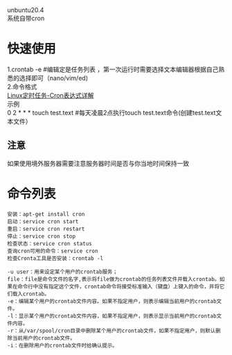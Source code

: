 unbuntu20.4  
系统自带cron  
# 快速使用
1.crontab -e #编辑定是任务列表  ，第一次运行时需要选择文本编辑器根据自己熟悉的选择即可（nano/vim/ed)  
2.命令格式  
[Linux定时任务-Cron表达式详解](https://blog.csdn.net/longgeaisisi/article/details/90400969)  
示例  
0 2 * * * touch test.text #每天凌晨2点执行touch test.text命令(创建test.text文本文件）  
## 注意
如果使用境外服务器需要注意服务器时间是否与你当地时间保持一致

# 命令列表
```
安装：apt-get install cron
启动：service cron start
重启：service cron restart
停止：service cron stop
检查状态：service cron status
查询cron可用的命令：service cron
检查Cronta工具是否安装：crontab -l

-u user：用来设定某个用户的crontab服务；
file：file是命令文件的名字,表示将file做为crontab的任务列表文件并载入crontab。如果在命令行中没有指定这个文件，crontab命令将接受标准输入（键盘）上键入的命令，并将它们载入crontab。
-e：编辑某个用户的crontab文件内容。如果不指定用户，则表示编辑当前用户的crontab文件。
-l：显示某个用户的crontab文件内容，如果不指定用户，则表示显示当前用户的crontab文件内容。
-r：从/var/spool/cron目录中删除某个用户的crontab文件，如果不指定用户，则默认删除当前用户的crontab文件。
-i：在删除用户的crontab文件时给确认提示。

```

